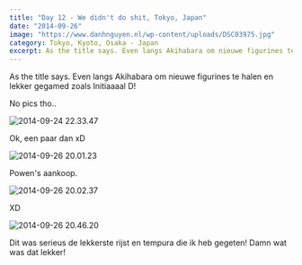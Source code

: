 ```yaml
---
title: "Day 12 - We didn't do shit, Tokyo, Japan"
date: "2014-09-26"
image: "https://www.danhnguyen.nl/wp-content/uploads/DSC03975.jpg"
category: Tokyo, Kyoto, Osaka - Japan
excerpt: As the title says. Even langs Akihabara om nieuwe figurines te halen en lekker gegamed zoals Initiaaaal D...
---
```


As the title says. Even langs Akihabara om nieuwe figurines te halen en lekker gegamed zoals Initiaaaal D!

No pics tho..

![2014-09-24 22.33.47](https://www.danhnguyen.nl/wp-content/uploads/2014-09-24-22.33.47-1024x768.jpg)

Ok, een paar dan xD

![2014-09-26 20.01.23](https://www.danhnguyen.nl/wp-content/uploads/2014-09-26-20.01.23-e1411836628610-1024x576.jpg)

Powen's aankoop.

![2014-09-26 20.02.37](https://www.danhnguyen.nl/wp-content/uploads/2014-09-26-20.02.37-1024x576.jpg)

XD

![2014-09-26 20.46.20](https://www.danhnguyen.nl/wp-content/uploads/2014-09-26-20.46.20-1024x768.jpg)

Dit was serieus de lekkerste rijst en tempura die ik heb gegeten! Damn wat was dat lekker!
